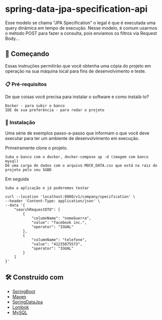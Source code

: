 # spring-data-jpa-specification-api

Esse modelo se chama "JPA Specification" o legal é que é executada uma query dinâmica em tempo de execução.
Nesse modelo, é comum usarmos o método POST para fazer a consulta, pois enviamos os filtros via Request Body...

## 🚀 Começando

Essas instruções permitirão que você obtenha uma cópia do projeto em operação na sua máquina local para fins de desenvolvimento e teste.

### 📋 Pré-requisitos

De que coisas você precisa para instalar o software e como instalá-lo?

```
Docker - para subir o banco
IDE de sua preferência - para rodar o projeto
```

### 🔧 Instalação

Uma série de exemplos passo-a-passo que informam o que você deve executar para ter um ambiente de desenvolvimento em execução.

Primeiramente clone o projeto.

```
Suba o banco com o docker, docker-compose up -d (imagem com banco mysql)
Dê uma carga de dados com o arquivo MOCK_DATA.csv que está na raiz do projeto pelo seu SGBD
```

Em seguida

```
Suba a aplicação e já poderemos testar

curl --location 'localhost:8080/v1/company/specification' \
--header 'Content-Type: application/json' \
--data '{
    "searchRequestDTO": [
        {
            "columnName": "nomeGuerra",
            "value": "facebook inc.",
            "operator": "IGUAL"
        },
        {
            "columnName": "telefone",
            "value": "41235875573",
            "operator": "IGUAL"
        }
    ]
}'
```

## 🛠️ Construído com

* [SpringBoot](https://start.spring.io/)
* [Maven](https://maven.apache.org/)
* [SpringDataJpa](https://spring.io/projects/spring-data-jpa)
* [Lombok](https://projectlombok.org/)
* [MySQL](https://www.mysql.com/)
